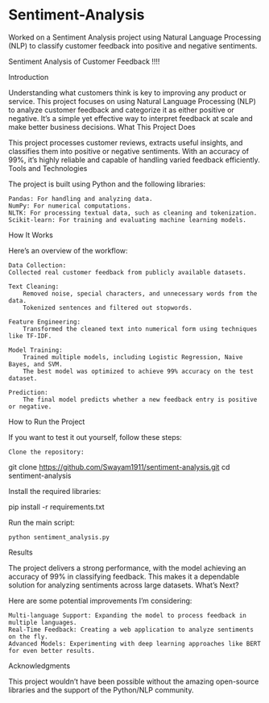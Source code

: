 # Sentiment-Analysis
Worked on a Sentiment Analysis project using Natural Language Processing (NLP) to classify customer feedback into positive and negative sentiments.

Sentiment Analysis of Customer Feedback !!!!

Introduction

Understanding what customers think is key to improving any product or service. This project focuses on using Natural Language Processing (NLP) to analyze customer feedback and categorize it as either positive or negative. It’s a simple yet effective way to interpret feedback at scale and make better business decisions.
What This Project Does

This project processes customer reviews, extracts useful insights, and classifies them into positive or negative sentiments. With an accuracy of 99%, it’s highly reliable and capable of handling varied feedback efficiently.
Tools and Technologies

The project is built using Python and the following libraries:

    Pandas: For handling and analyzing data.
    NumPy: For numerical computations.
    NLTK: For processing textual data, such as cleaning and tokenization.
    Scikit-learn: For training and evaluating machine learning models.

How It Works

Here’s an overview of the workflow:

    Data Collection:
    Collected real customer feedback from publicly available datasets.

    Text Cleaning:
        Removed noise, special characters, and unnecessary words from the data.
        Tokenized sentences and filtered out stopwords.

    Feature Engineering:
        Transformed the cleaned text into numerical form using techniques like TF-IDF.

    Model Training:
        Trained multiple models, including Logistic Regression, Naive Bayes, and SVM.
        The best model was optimized to achieve 99% accuracy on the test dataset.

    Prediction:
        The final model predicts whether a new feedback entry is positive or negative.

How to Run the Project

If you want to test it out yourself, follow these steps:

    Clone the repository:

git clone https://github.com/Swayam1911/sentiment-analysis.git
cd sentiment-analysis

Install the required libraries:

pip install -r requirements.txt

Run the main script:

    python sentiment_analysis.py

Results

The project delivers a strong performance, with the model achieving an accuracy of 99% in classifying feedback. This makes it a dependable solution for analyzing sentiments across large datasets.
What’s Next?

Here are some potential improvements I’m considering:

    Multi-language Support: Expanding the model to process feedback in multiple languages.
    Real-Time Feedback: Creating a web application to analyze sentiments on the fly.
    Advanced Models: Experimenting with deep learning approaches like BERT for even better results.

Acknowledgments

This project wouldn’t have been possible without the amazing open-source libraries and the support of the Python/NLP community.
